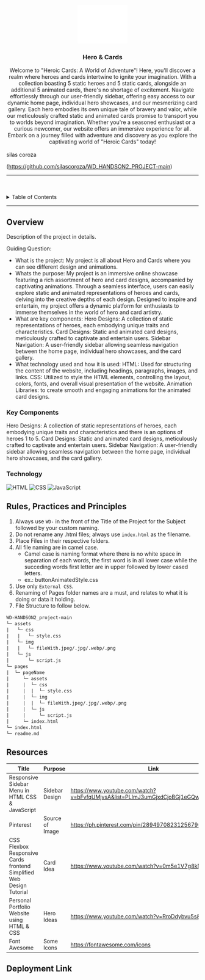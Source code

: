 <a name="readme-top">

<br/>

<br />
<div align="center">
  <a href="https://github.com/zyx-0314/">
  <!-- TODO: If you want to add logo or banner you can add it here -->
    <img src="./assets/img/nyebe_white.png" alt="Nyebe" width="130" height="100">
  </a>
<!-- TODO: Change Title to the name of the title of your Project -->
  <h3 align="center">Hero & Cards</h3>
</div>
<!-- TODO: Make a short description -->
<div align="center">
  Welcome to "Heroic Cards: A World of Adventure"! Here, you'll discover a realm where heroes and cards intertwine to ignite your imagination. With a collection boasting 5 static heroes and 5 static cards, alongside an additional 5 animated cards, there's no shortage of excitement. Navigate effortlessly through our user-friendly sidebar, offering easy access to our dynamic home page, individual hero showcases, and our mesmerizing card gallery. Each hero embodies its own unique tale of bravery and valor, while our meticulously crafted static and animated cards promise to transport you to worlds beyond imagination. Whether you're a seasoned enthusiast or a curious newcomer, our website offers an immersive experience for all. Embark on a journey filled with adventure and discovery as you explore the captivating world of "Heroic Cards" today!
</div>

<br />

<!-- TODO: Change the zyx-0314 into your github username  --> silas coroza
<!-- TODO: Change the WD-Template-Project into the same name of your folder -->
(https://github.com/silascoroza/WD_HANDSON2_PROJECT-main)

---

<br />
<br />

<!-- TODO: If you want to add more layers for your readme -->
<details>
  <summary>Table of Contents</summary>
  <ol>
    <li>
      <a href="#overview">Overview</a>
      <ol>
        <li>
          <a href="#key-components">Key Components</a>
        </li>
        <li>
          <a href="#technology">Technology</a>
        </li>
      </ol>
    </li>
    <li>
      <a href="#rule,-practices-and-principles">Rules, Practices and Principles</a>
    </li>
    <li>
      <a href="#resources">Resources</a>
    </li>
  </ol>
</details>

---

## Overview

<!-- TODO: To be changed -->
<!-- The following are just sample -->
Description of the project in details.

Guiding Question:
- What is the project: My project is all about Hero and Cards where you can see different design and animations.
- Whats the purpose: My project is an immersive online showcase featuring a rich assortment of hero and card designs, accompanied by captivating animations. Through a seamless interface, users can easily explore static and animated representations of heroes and cards, delving into the creative depths of each design. Designed to inspire and entertain, my project offers a dynamic platform for enthusiasts to immerse themselves in the world of hero and card artistry.
- What are key components:
Hero Designs: A collection of static representations of heroes, each embodying unique traits and characteristics.
Card Designs: Static and animated card designs, meticulously crafted to captivate and entertain users.
Sidebar Navigation: A user-friendly sidebar allowing seamless navigation between the home page, individual hero showcases, and the card gallery.
- What technology used and how it is used:
HTML: Used for structuring the content of the website, including headings, paragraphs, images, and links.
CSS: Utilized to style the HTML elements, controlling the layout, colors, fonts, and overall visual presentation of the website.
Animation Libraries: to create smooth and engaging animations for the animated card designs.

### Key Components
Hero Designs: A collection of static representations of heroes, each embodying unique traits and characteristics and there is an options of heroes 1 to 5.
Card Designs: Static and animated card designs, meticulously crafted to captivate and entertain users.
Sidebar Navigation: A user-friendly sidebar allowing seamless navigation between the home page, individual hero showcases, and the card gallery.


### Technology
<!-- TODO: List of Technology Used -->
![HTML](https://img.shields.io/badge/HTML-E34F26?style=for-the-badge&logo=html5&logoColor=white)
![CSS](https://img.shields.io/badge/CSS-1572B6?style=for-the-badge&logo=css3&logoColor=white)
![JavaScript](https://img.shields.io/badge/JavaScript-F7DF1E?style=for-the-badge&logo=javascript&logoColor=white)

## Rules, Practices and Principles
1. Always use `WD-` in the front of the Title of the Project for the Subject followed by your custom naming.
2. Do not rename any .html files; always use `index.html` as the filename.
3. Place Files in their respective folders.
4. All file naming are in camel case.
   - Camel case is naming format where there is no white space in separation of each words, the first word is in all lower case while the succeding words first letter are in upper followed by lower cased letters.
   - ex.: buttonAnimatedStyle.css
5. Use only `External CSS`.
6. Renaming of Pages folder names are a must, and relates to what it is doing or data it holding.
7. File Structure to follow below.

```
WD-HANDSON2_project-main
└─ assets
|   └─ css
|   |   └─ style.css
|   └─ img
|   |   └─ fileWith.jpeg/.jpg/.webp/.png
|   └─ js
|       └─ script.js
└─ pages
|  └─ pageName
|     └─ assets
|     |  └─ css
|     |  |  └─ style.css
|     |  └─ img
|     |  |  └─ fileWith.jpeg/.jpg/.webp/.png
|     |  └─ js
|     |     └─ script.js
|     └─ index.html
└─ index.html
└─ readme.md
```

## Resources

<!-- TODO: Add References -->
| Title | Purpose | Link |
|-|-|-|
| Responsive Sidebar Menu in HTML CSS & JavaScript | Sidebar Design | https://www.youtube.com/watch?v=bFvfqUMjvsA&list=PLImJ3umGjxdCjoBGj1eGQwcopR0P0edAK |
| Pinterest | Source of Image | https://ph.pinterest.com/pin/289497082312567956/ |
| CSS Flexbox Responsive Cards frontend Simplified Web Design Tutorial | Card Idea | https://www.youtube.com/watch?v=0m5e1V7g8kM |
|Personal Portfolio Website using HTML & CSS| Hero Ideas | https://www.youtube.com/watch?v=RroDdybvu5s&t=395s|
|Font Awesome| Some Icons | https://fontawesome.com/icons|

## Deployment Link
